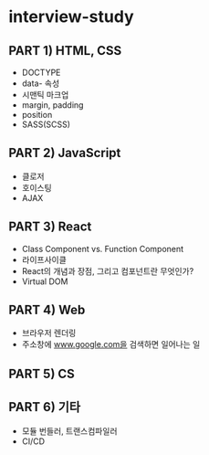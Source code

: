 # interview-study

## PART 1) HTML, CSS
- DOCTYPE
- data- 속성
- 시맨틱 마크업
- margin, padding
- position
- SASS(SCSS)
## PART 2) JavaScript
- 클로저
- 호이스팅
- AJAX
## PART 3) React
- Class Component vs. Function Component
- 라이프사이클
- React의 개념과 장점, 그리고 컴포넌트란 무엇인가?
- Virtual DOM
## PART 4) Web
- 브라우저 렌더링
- 주소창에 www.google.com을 검색하면 일어나는 일
## PART 5) CS
## PART 6) 기타
- 모듈 번들러, 트랜스컴파일러
- CI/CD
